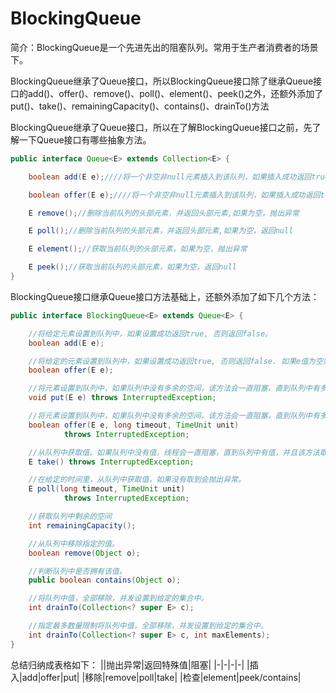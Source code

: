 # BlockingQueue


简介：BlockingQueue是一个先进先出的阻塞队列。常用于生产者消费者的场景下。


BlockingQueue继承了Queue接口，所以BlockingQueue接口除了继承Queue接口的add()、offer()、remove()、poll()、element()、peek()之外，还额外添加了put()、take()、remainingCapacity()、contains()、drainTo()方法

BlockingQueue继承了Queue接口，所以在了解BlockingQueue接口之前，先了解一下Queue接口有哪些抽象方法。

```java
public interface Queue<E> extends Collection<E> {

    boolean add(E e);////将一个非空非null元素插入到该队列，如果插入成功返回true,不成功抛出异常

    boolean offer(E e);////将一个非空非null元素插入到该队列，如果插入成功返回true,不成功返回false

    E remove();//删除当前队列的头部元素，并返回头部元素,如果为空，抛出异常

    E poll();//删除当前队列的头部元素，并返回头部元素,如果为空，返回null

    E element();//获取当前队列的头部元素，如果为空，抛出异常

    E peek();//获取当前队列的头部元素，如果为空，返回null
}
```


BlockingQueue接口继承Queue接口方法基础上，还额外添加了如下几个方法：
```java
public interface BlockingQueue<E> extends Queue<E> {

    //将给定元素设置到队列中，如果设置成功返回true, 否则返回false。
    boolean add(E e);

    //将给定的元素设置到队列中，如果设置成功返回true, 否则返回false. 如果e值为空则抛出空指针异常。
    boolean offer(E e);

    //将元素设置到队列中，如果队列中没有多余的空间，该方法会一直阻塞，直到队列中有多余的空间。
    void put(E e) throws InterruptedException;

    //将元素设置到队列中，如果队列中没有多余的空间，该方法会一直阻塞，直到队列中有多余的空间。
    boolean offer(E e, long timeout, TimeUnit unit)
            throws InterruptedException;

    //从队列中获取值。如果队列中没有值，线程会一直阻塞，直到队列中有值，并且该方法取得了该值。
    E take() throws InterruptedException;

    //在给定的时间里，从队列中获取值，如果没有取到会抛出异常。
    E poll(long timeout, TimeUnit unit)
            throws InterruptedException;

    //获取队列中剩余的空间
    int remainingCapacity();

    //从队列中移除指定的值。
    boolean remove(Object o);

    //判断队列中是否拥有该值。
    public boolean contains(Object o);

    //将队列中值，全部移除，并发设置到给定的集合中。
    int drainTo(Collection<? super E> c);

    //指定最多数量限制将队列中值，全部移除，并发设置到给定的集合中。
    int drainTo(Collection<? super E> c, int maxElements);
}

```

总结归纳成表格如下：
||抛出异常|返回特殊值|阻塞|
|-|-|-|-|
|插入|add|offer|put|
|移除|remove|poll|take|
|检查|element|peek/contains|



